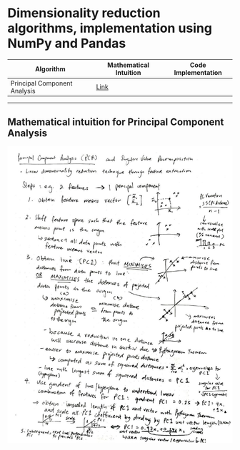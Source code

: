 # Dimensionality reduction algorithms, implementation using NumPy and Pandas

| Algorithm                 | Mathematical Intuition     | Code Implementation |
| ------------------------- | -------------------------- | ------------------- |
| Principal Component Analysis | [Link](#mathematical-intuition-for-principal-component-analysis) | 

---

## Mathematical intuition for Principal Component Analysis
![](../assets/dimensionality_reduction/pca_1.jpg)